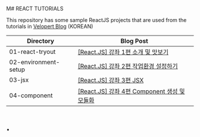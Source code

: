 M# REACT TUTORIALS

This repository has some sample ReactJS projects that are used from the tutorials in [Velopert Blog](http://velopert.com) (KOREAN)


| Directory        | Blog Post  |
| ------------- |-------------|
| 01-react-tryout| [[React.JS] 강좌 1편 소개 및 맛보기](https://velopert.com/775) |
| 02-environment-setup      | [[React.JS] 강좌 2편 작업환경 설정하기](https://velopert.com/814)|
| 03-jsx| [[React.JS] 강좌 3편 JSX](https://velopert.com/867)|
| 04-component | [[React.JS] 강좌 4편 Component 생성 및 모듈화](http://velopert.com/900)|

# .
